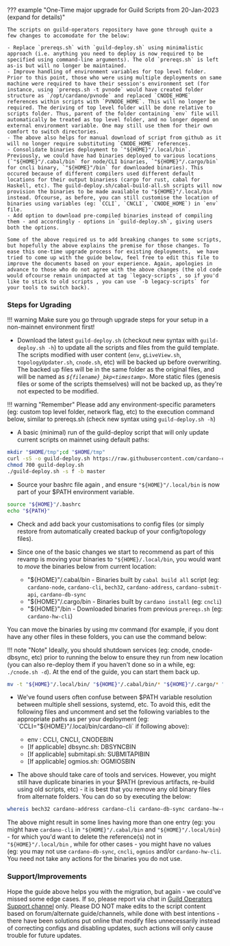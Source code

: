 ??? example "One-Time major upgrade for Guild Scripts from 20-Jan-2023 (expand for details)"
    
    The scripts on guild-operators repository have gone through quite a few changes to accomodate for the below:

    - Replace `prereqs.sh` with `guild-deploy.sh` using minimalistic approach (i.e. anything you need to deploy is now required to be specified using command-line arguments). The old `prereqs.sh` is left as-is but will no longer be maintained.
    - Improve handling of environment variables for top level folder. Prior to this point, those who were using multiple deployments on same machine were required to have their session's environment set (for instance, using `prereqs.sh -t pvnode` would have created folder structure as `/opt/cardano/pvnode` and replaced `CNODE_HOME` references within scripts with `PVNODE_HOME`. This will no longer be required. The deriving of top level folder will be done relative to scripts folder. Thus, parent of the folder containing `env` file will automatically be treated as top level folder, and no longer depend on external environment variable. One may still use them for their own comfort to switch directories.
    - The above also helps for manual download of script from github as it will no longer require substituting `CNODE_HOME` references.
    - Consolidate binaries deployment to `"${HOME}"/.local/bin`. Previously, we could have had binaries deployed to various locations (`"${HOME}"/.cabal/bin` for node/CLI binaries, `"${HOME}"/.cargo/bin` for cncli binary, `"${HOME}"/bin` for downloaded binaries). This occured because of different compilers used different default locations for their output binariess (cargo for rust, cabal for Haskell, etc). The guild-deploy.sh/cabal-build-all.sh scripts will now provision the binaries to be made available to "${HOME}"/.local/bin instead. Ofcourse, as before, you can still customise the location of binaries using variables (eg: `CCLI`, `CNCLI`, `CNODE_HOME`) in `env` file.
    - Add option to download pre-compiled binaries instead of compiling them - and accordingly - options in `guild-deploy.sh`, giving users both the options.
    
    Some of the above required us to add breaking changes to some scripts, but hopefully the above explains the premise for those changes. To ease this one-time upgrade process for existing deployments,  we have tried to come up with the guide below, feel free to edit this file to improve the documents based on your experience. Again, apologies in advance to those who do not agree with the above changes (the old code would ofcourse remain unimpacted at tag `legacy-scripts`, so if you'd like to stick to old scripts , you can use `-b legacy-scripts` for your tools to switch back).  

### Steps for Ugrading

!!! warning
    Make sure you go through upgrade steps for your setup in a non-mainnet environment first!


- Download the latest `guild-deploy.sh` (checkout new syntax with `guild-deploy.sh -h`) to update all the scripts and files from the guild template. The scripts modified with user content (`env`, `gLiveView.sh`, `topologyUpdater.sh`, `cnode.sh`, etc) will be backed up before overwriting. The backed up files will be in the same folder as the original files, and will be named as *`${filename}_bkp<timestamp>`*. More static files (genesis files or some of the scripts themselves) will not be backed up, as they're not expected to be modified.

!!! warning "Remember"
    Please add any environment-specific parameters (eg: custom top level folder, network flag, etc) to the execution command below, similar to prereqs.sh (check new syntax using `guild-deploy.sh -h`)

- A basic (minimal) run of the guild-deploy script that will only update current scripts on mainnet using default paths:

``` bash
mkdir "$HOME/tmp";cd "$HOME/tmp"
curl -sS -o guild-deploy.sh https://raw.githubusercontent.com/cardano-community/guild-operators/master/scripts/cnode-helper-scripts/guild-deploy.sh
chmod 700 guild-deploy.sh
./guild-deploy.sh -s f -b master
```

- Source your bashrc file again , and ensure `"${HOME}"/.local/bin` is now part of your $PATH environment variable.

``` bash
source "${HOME}"/.bashrc
echo "${PATH}"
```

- Check and add back your customisations to config files (or simply restore from automatically created backup of your config/topology files).

- Since one of the basic changes we start to recommend as part of this revamp is moving your binaries to `"${HOME}/.local/bin`, you would want to *move* the binaries below from current location:
    - "${HOME}"/.cabal/bin - Binaries built by `cabal build all` script (eg: `cardano-node`, `cardano-cli`, `bech32`, `cardano-address`, `cardano-submit-api`, `cardano-db-sync`
    - "${HOME}"/.cargo/bin - Binaries built by `cardano install` (eg: `cncli`)
    - "${HOME}"/bin - Downloaded binaries from previous `prereqs.sh` (eg: `cardano-hw-cli`)

You can move the binaries by using mv command (for example, if you dont have any other files in these folders, you can use the command below:

!!! note "Note"
    Ideally, you should shutdown services (eg: cnode, cnode-dbsync, etc) prior to running the below to ensure they run from new location (you can also re-deploy them if you haven't done so in a while, eg: `./cnode.sh -d`). At the end of the guide, you can start them back up.

``` bash
mv -t "${HOME}"/.local/bin/ "${HOME}"/.cabal/bin/* "${HOME}"/.cargo/* "${HOME}"/bin/*
```

- We've found users often confuse between $PATH variable resolution between multiple shell sessions, systemd, etc. To avoid this, edit the following files and uncomment and set the following variables to the appropriate paths as per your deployment (eg: `CCLI="${HOME}"/.local/bin/cardano-cli` if following above):

    - env : CCLI, CNCLI, CNODEBIN
    - [If applicable] dbsync.sh: DBSYNCBIN
    - [If applicable] submitapi.sh: SUBMITAPIBIN
    - [If applicable] ogmios.sh: OGMIOSBIN

- The above should take care of tools and services. However, you might still have duplicate binaries in your $PATH (previous artifacts, re-build using old scripts, etc) - it is best that you remove any old binary files from alternate folders. You can do so by executing the below:

``` bash
whereis bech32 cardano-address cardano-cli cardano-db-sync cardano-hw-cli cardano-node cardano-submit-api cncli ogmios
```

The above might result in some lines having more than one entry (eg: you might have `cardano-cli` in `"${HOME}"/.cabal/bin` and `"${HOME}"/.local/bin`) - for which you'd want to delete the reference(s) not in `"${HOME}"/.local/bin` , while for other cases - you might have no values (eg: you may not use `cardano-db-sync`, `cncli`, `ogmios` and/or `cardano-hw-cli`. You need not take any actions for the binaries you do not use.

### Support/Improvements

Hope the guide above helps you with the migration, but again - we could've missed some edge cases. If so, please report via chat in [Guild Operators Support channel](https://t.me/guild_operators_official) only. Please DO NOT make edits to the script content based on forum/alternate guide/channels, while done with best intentions - there have been solutions put online that modify files unnecessarily instead of correcting configs and disabling updates, such actions will only cause trouble for future updates.
